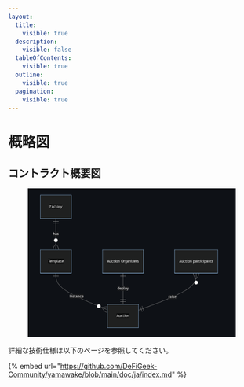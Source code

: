 ```yaml
---
layout:
  title:
    visible: true
  description:
    visible: false
  tableOfContents:
    visible: true
  outline:
    visible: true
  pagination:
    visible: true
---
```


# 概略図

## コントラクト概要図

<figure><img src="../../../.gitbook/assets/image (1) (1) (1) (1) (1).png" alt=""><figcaption></figcaption></figure>

詳細な技術仕様は以下のページを参照してください。

{% embed url="https://github.com/DeFiGeek-Community/yamawake/blob/main/doc/ja/index.md" %}
